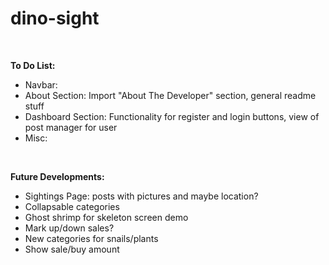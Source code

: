 # dino-sight

<br>

**To Do List:**

- Navbar:
- About Section: Import "About The Developer" section, general readme stuff
- Dashboard Section: Functionality for register and login buttons, view of post manager for user
- Misc:

<br>

**Future Developments:**

- Sightings Page: posts with pictures and maybe location?
- Collapsable categories
- Ghost shrimp for skeleton screen demo
- Mark up/down sales?
- New categories for snails/plants
- Show sale/buy amount

<br>
